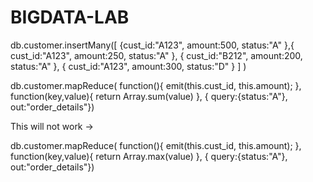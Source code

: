 # BIGDATA-LAB
db.customer.insertMany([ {cust_id:"A123", amount:500, status:"A" },{ cust_id:"A123", amount:250, status:"A" }, { cust_id:"B212", amount:200, status:"A" }, { cust_id:"A123", amount:300, status:"D" } ] )

db.customer.mapReduce( function(){ emit(this.cust_id, this.amount); },
 function(key,value){
 return Array.sum(value)
 },
{ query:{status:"A"}, out:"order_details"})


This will not work ->

db.customer.mapReduce( function(){ emit(this.cust_id, this.amount); },
 function(key,value){
 return Array.max(value)
 },
{ query:{status:"A"}, out:"order_details"})
